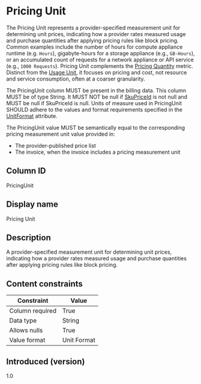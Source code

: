 # Pricing Unit

The Pricing Unit represents a provider-specified measurement unit for determining unit prices, indicating how a provider rates measured usage and purchase quantities after applying pricing rules like block pricing. Common examples include the number of hours for compute appliance runtime (e.g. `Hours`), gigabyte-hours for a storage appliance (e.g., `GB-Hours`), or an accumulated count of requests for a network appliance or API service (e.g., `1000 Requests`). Pricing Unit complements the [Pricing Quantity](#pricingquantity) metric. Distinct from the [Usage Unit](#usageunit), it focuses on pricing and cost, not resource and service consumption, often at a coarser granularity.

The PricingUnit column MUST be present in the billing data. This column MUST be of type String. It MUST NOT be null if [SkuPriceId](#skupriceid) is not null and MUST be null if SkuPriceId is null. Units of measure used in PricingUnit SHOULD adhere to the values and format requirements specified in the [UnitFormat](#unitformat) attribute.

The PricingUnit value MUST be semantically equal to the corresponding pricing measurement unit value provided in:

* The provider-published price list
* The invoice, when the invoice includes a pricing measurement unit

## Column ID

PricingUnit

## Display name

Pricing Unit

## Description

A provider-specified measurement unit for determining unit prices, indicating how a provider rates measured usage and purchase quantities after applying pricing rules like block pricing.

## Content constraints

| Constraint      | Value       |
|-----------------|-------------|
| Column required | True        |
| Data type       | String      |
| Allows nulls    | True        |
| Value format    | Unit Format |

## Introduced (version)

1.0
